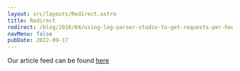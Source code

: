 ```yaml
---
layout: src/layouts/Redirect.astro
title: Redirect
redirect: /blog/2016/04/using-log-parser-studio-to-get-requests-per-hour-or-minute/
navMenu: false
pubDate: 2022-09-17
---
```

<div>
Our article feed can be found <a href="/blog/2016/04/using-log-parser-studio-to-get-requests-per-hour-or-minute/">here</a>
</div>
